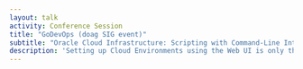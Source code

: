 ```yaml
---
layout: talk
activity: Conference Session
title: "GoDevOps (doag SIG event)"
subtitle: "Oracle Cloud Infrastructure: Scripting with Command-Line Interface for DBAs"
description: 'Setting up Cloud Environments using the Web UI is only the second best option. The method of choice is Scripting. While HashiCorps Terraform has become the lingua franca for defining large setups, it appears to be a bit unwieldy for small changes.  Oracle provides the OCI Command Line Interface (CLI) as OpenSource on GitHub, which is ideal for those small changes.  This talk introduces to Scripting with the OCI CLI. It walks through the process of setting it up. A quick orientation is followed by a deep dive in the command line and JSON Parameters. Tips and Tricks as well as common caveats an how to avoid them lead to the conclusion.'
---
```

